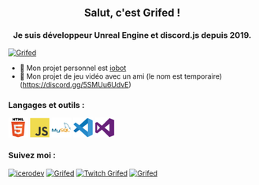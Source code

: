 <h2 align="center">Salut, c'est Grifed !</h2>

<h3 align="center">Je suis développeur Unreal Engine et discord.js depuis 2019.</h3>

<p>
	<a href="https://twitter.com/Grifed_" target="blank"><img src="https://img.shields.io/twitter/follow/Grifed_?logo=twitter&style=for-the-badge" alt="Grifed" /></a>
</p>

- 🚧 Mon projet personnel est [iobot](https://top.gg/bot/699257396983496724)
- 🚧 Mon projet de jeu vidéo avec un ami (le nom est temporaire)(https://discord.gg/5SMUu6UdvE)

### Langages et outils :

<p>
	<a href="https://www.w3.org/html/" target="_blank"><img src="https://raw.githubusercontent.com/devicons/devicon/master/icons/html5/html5-original-wordmark.svg" alt="html5" width="40" height="40"/></a>
	<a href="https://developer.mozilla.org/en-US/docs/Web/JavaScript" target="_blank"><img src="https://raw.githubusercontent.com/devicons/devicon/master/icons/javascript/javascript-original.svg" alt="javascript" width="40" height="40"/></a>
	<a href="https://www.mysql.com/" target="_blank"><img src="https://raw.githubusercontent.com/devicons/devicon/master/icons/mysql/mysql-original-wordmark.svg" alt="mysql" width="40" height="40"/></a>
	<a href="https://code.visualstudio.com/" target="_blank"><img src="https://raw.githubusercontent.com/devicons/devicon/master/icons/vscode/vscode-original.svg" alt="Visual Studio Code" width="40" height="40"/></a>
	<a href="https://visualstudio.com/" target="_blank"><img src="https://raw.githubusercontent.com/devicons/devicon/master/icons/visualstudio/visualstudio-plain.svg" alt="Visual Studio" width="40" height="40"/></a>
</p>

### Suivez moi :

<p align="left">
	<a href="https://twitter.com/Grifed_" target="blank"><img align="center" src="https://cdn.icon-icons.com/icons2/122/PNG/512/twitter_socialnetwork_20007.png" alt="icerodev" height="40" /></a>
	<a href="https://discord.com/users/406119345543053333" target="blank"><img align="center" src="https://discord.com/assets/145dc557845548a36a82337912ca3ac5.svg" alt="Grifed" height="40" /></a>
	<a href="https://www.twitch.tv/Grifed_" target="blank"><img align="center" src="https://cdn.icon-icons.com/icons2/2407/PNG/512/twitch_icon_146123.png" alt="Twitch Grifed" height="40" /></a>
	<a href="https://discord.gg/f8bHxkfbp4" target="blank"><img align="center" src="https://cdn.icon-icons.com/icons2/2108/PNG/512/discord_icon_130958.png" alt="Grifed" height="40" />
</p>
